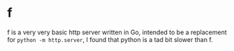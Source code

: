 # f

f is a very very basic http server written in Go, intended to be a replacement for `python -m http.server`, I found that python is a tad bit slower than f.
